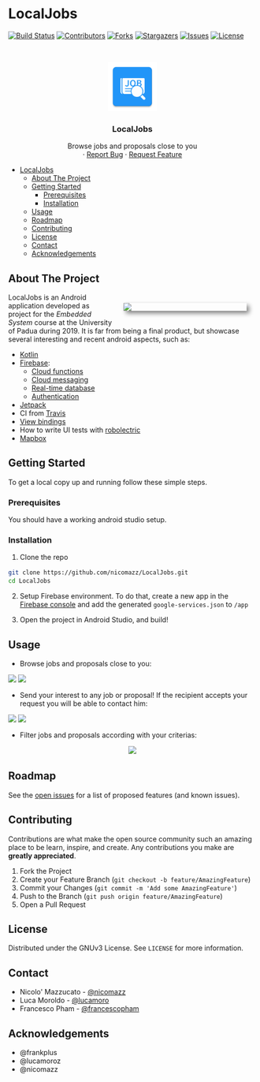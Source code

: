 # LocalJobs


[![Build Status](https://travis-ci.com/nicomazz/LocalJobs.svg?token=WmaBi7Gj1zqJU5yfifT8&branch=master)](https://travis-ci.com/nicomazz/LocalJobs)
[![Contributors][contributors-shield]][contributors-url]
[![Forks][forks-shield]][forks-url]
[![Stargazers][stars-shield]][stars-url]
[![Issues][issues-shield]][issues-url]
[![License][license-shield]][license-url]



<!-- PROJECT LOGO -->
<br />

<p align="center">
  <a href="https://github.com/nicomazz/LocalJobs">
    <img src="app/src/main/ic_launcher-web.png" alt="Logo" width="100" height="100">
  </a>
  <h3 align="center">LocalJobs</h3>

  <p align="center">
    Browse jobs and proposals close to you
    <br />
    ·
    <a href="https://github.com/nicomazz/LocalJobs/issues">Report Bug</a>
    ·
    <a href="https://github.com/nicomazz/LocalJobs/issues">Request Feature</a>
  </p>

</p>

<!-- TABLE OF CONTENTS -->

- [LocalJobs](#localjobs)
  - [About The Project](#about-the-project)
  - [Getting Started](#getting-started)
    - [Prerequisites](#prerequisites)
    - [Installation](#installation)
  - [Usage](#usage)
  - [Roadmap](#roadmap)
  - [Contributing](#contributing)
  - [License](#license)
  - [Contact](#contact)
  - [Acknowledgements](#acknowledgements)


<!-- ABOUT THE PROJECT -->
## About The Project

<!-- Usage gif -->
<img class="shadowed" src="https://i.imgur.com/ixX4wGu.gif"  width="250" style="float: right; margin:20px; box-shadow: 5px 5px 10px grey;" align="right">


LocalJobs is an Android application developed as project for the  *Embedded System* course at the University of Padua during 2019.
It is far from being a final product, but showcase several interesting and recent android aspects, such as:

* [Kotlin](https://kotlinlang.org/)
* [Firebase](https://firebase.google.com/): 
    * [Cloud functions](https://firebase.google.com/docs/functions)
    * [Cloud messaging](https://firebase.google.com/docs/cloud-messaging)
    * [Real-time database](https://firebase.google.com/docs/database)
    * [Authentication](https://firebase.google.com/docs/auth)
* [Jetpack](https://developer.android.com/jetpack)
* CI from [Travis](https://travis-ci.org/)
* [View bindings](https://developer.android.com/docs)
* How to write UI tests with [robolectric](http://robolectric.org/)
* [Mapbox](https://www.mapbox.com/)


## Getting Started

To get a local copy up and running follow these simple steps.

### Prerequisites

You should have a working android studio setup.


### Installation

1. Clone the repo
```sh
git clone https://github.com/nicomazz/LocalJobs.git
cd LocalJobs
```
2. Setup Firebase environment. To do that, create a new app in the [Firebase console](https://console.firebase.google.com/) and add the generated `google-services.json` to `/app`

3. Open the project in Android Studio, and build!


<!-- USAGE EXAMPLES -->
## Usage

* Browse jobs and proposals close to you:



<img class="shadowed" src="https://i.imgur.com/E3s9780.jpg"  width="297" > <img class="shadowed" src="https://i.imgur.com/b7B8w85.jpg"  width="297" >

* Send your interest to any job or proposal! If the recipient accepts your request you will be able to contact him:

<img  class="shadowed" src="https://i.imgur.com/qHYPCFJ.jpg"  width="297"> <img  class="shadowed" src="https://i.imgur.com/hdXcFsv.jpg"  width="297">

* Filter jobs and proposals according with your criterias:
<div style="text-align:center">
<img class="shadowed" src="https://i.imgur.com/U5OWoy9.jpg"  width="297">
</div>

<!-- ROADMAP -->
## Roadmap

See the [open issues](https://github.com/nicomazz/LocalJobs/issues) for a list of proposed features (and known issues).



<!-- CONTRIBUTING -->
## Contributing

Contributions are what make the open source community such an amazing place to be learn, inspire, and create. Any contributions you make are **greatly appreciated**.

1. Fork the Project
2. Create your Feature Branch (`git checkout -b feature/AmazingFeature`)
3. Commit your Changes (`git commit -m 'Add some AmazingFeature'`)
4. Push to the Branch (`git push origin feature/AmazingFeature`)
5. Open a Pull Request



<!-- LICENSE -->
## License

Distributed under the GNUv3 License. See `LICENSE` for more information.



<!-- CONTACT -->
## Contact

- Nicolo' Mazzucato - [@nicomazz](https://twitter.com/nicomazz)
- Luca Moroldo - [@lucamoro](https://www.linkedin.com/in/luca-moroldo/)
- Francesco Pham - [@francescopham](https://www.linkedin.com/in/francesco-pham-54128486/)


<!-- ACKNOWLEDGEMENTS -->
## Acknowledgements

* @frankplus
* @lucamoroz
* @nicomazz





[contributors-shield]: https://img.shields.io/github/contributors/nicomazz/LocalJobs.svg?style=flat-square
[contributors-url]: https://github.com/nicomazz/LocalJobs/graphs/contributors
[forks-shield]: https://img.shields.io/github/forks/nicomazz/LocalJobs.svg?style=flat-square
[forks-url]: https://github.com/nicomazz/LocalJobs/network/members
[stars-shield]: https://img.shields.io/github/stars/nicomazz/LocalJobs.svg?style=flat-square
[stars-url]: https://github.com/nicomazz/LocalJobs/stargazers
[issues-shield]: https://img.shields.io/github/issues/nicomazz/LocalJobs.svg?style=flat-square
[issues-url]: https://github.com/nicomazz/LocalJobs/issues
[license-shield]: https://img.shields.io/github/license/nicomazz/LocalJobs.svg?style=flat-square
[license-url]: https://github.com/nicomazz/LocalJobs/blob/master/LICENSE.txt
[linkedin-shield]: https://img.shields.io/badge/-LinkedIn-black.svg?style=flat-square&logo=linkedin&colorB=555
[linkedin-url]: https://linkedin.com/in/nicomazz
[product-screenshot]: app/src/main/res/drawable/3_screen.jpg
[product-screenshot2]: app/src/main/res/drawable/3_screen_2.jpg

